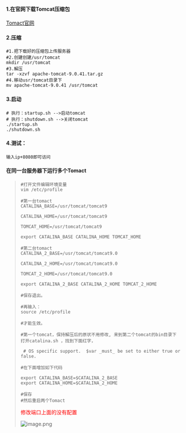 #### **1.在官网下载Tomcat压缩包**

[Tomact官网](http://tomcat.apache.org/)

#### **2.压缩**

```shell
#1.把下载好的压缩包上传服务器
#2.创建创建/usr/tomcat
mkdir /usr/tomcat
#3.解压
tar -xzvf apache-tomcat-9.0.41.tar.gz
#4.移动usr/tomcat目录下
mv apache-tomcat-9.0.41 /usr/tomcat
```

#### **3.启动**

```shell
# 执行：startup.sh -->启动tomcat
# 执行：shutdown.sh -->关闭tomcat
./startup.sh
./shutdown.sh
```

#### **4.测试：**

```shell
输入ip+8080即可访问
```

#### 在同一台服务器下运行多个Tomact

> ```shell
> #打开文件编辑环境变量
> vim /etc/profile
> 
> #第一台tomact
> CATALINA_BASE=/usr/tomcat/tomcat9
> 
> CATALINA_HOME=/usr/tomcat/tomcat9
> 
> TOMCAT_HOME=/usr/tomcat/tomcat9
> 
> export CATALINA_BASE CATALINA_HOME TOMCAT_HOME
> 
> #第二台tomact
> CATALINA_2_BASE=/usr/tomcat/tomcat9.0
> 
> CATALINA_2_HOME=/usr/tomcat/tomcat9.0
> 
> TOMCAT_2_HOME=/usr/tomcat/tomcat9.0
> 
> export CATALINA_2_BASE CATALINA_2_HOME TOMCAT_2_HOME
> 
> #保存退出。
> 
> #再输入：
> source /etc/profile
> 
> #才能生效。
> 
> #第一个tomcat，保持解压后的原状不用修改, 来到第二个tomcat的bin目录下
> 打开catalina.sh ，找到下面红字，
> 
>  # OS specific support.  $var _must_ be set to either true or false.
> 
> #在下面增加如下代码
> 
> export CATALINA_BASE=$CATALINA_2_BASE
> export CATALINA_HOME=$CATALINA_2_HOME
> 
> #保存
> #然后重启两个Tomact
> ```
> 
> <span style="color:red">修改端口上面的没有配置</span>
> 
> ![image.png](https://i.loli.net/2020/12/28/mTAKbJCaHzgVODX.png)
>
> 